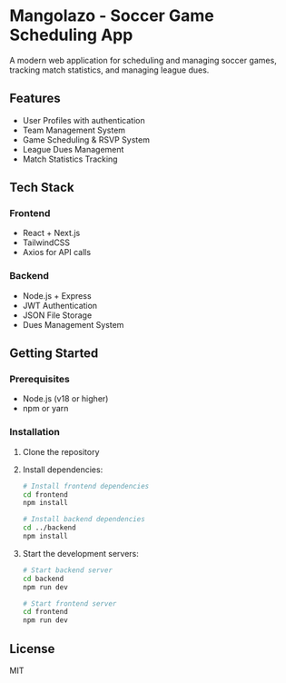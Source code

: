 # Mangolazo - Soccer Game Scheduling App

A modern web application for scheduling and managing soccer games, tracking match statistics, and managing league dues.

## Features

- User Profiles with authentication
- Team Management System
- Game Scheduling & RSVP System
- League Dues Management
- Match Statistics Tracking

## Tech Stack

### Frontend
- React + Next.js
- TailwindCSS
- Axios for API calls

### Backend
- Node.js + Express
- JWT Authentication
- JSON File Storage
- Dues Management System

## Getting Started

### Prerequisites
- Node.js (v18 or higher)
- npm or yarn

### Installation

1. Clone the repository
2. Install dependencies:
   ```bash
   # Install frontend dependencies
   cd frontend
   npm install

   # Install backend dependencies
   cd ../backend
   npm install
   ```

3. Start the development servers:
   ```bash
   # Start backend server
   cd backend
   npm run dev

   # Start frontend server
   cd frontend
   npm run dev
   ```

## License

MIT 
